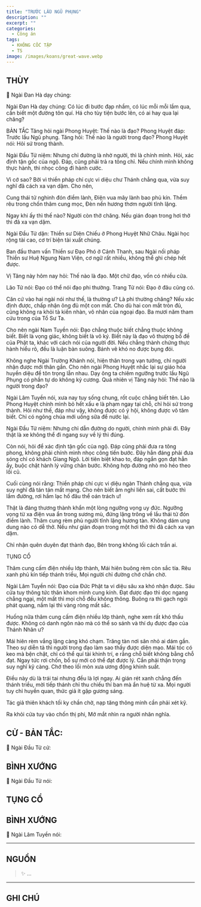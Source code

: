 ```yaml
---
title: "TRƯỚC LẦU NGŨ PHỤNG"
description: ""
excerpt: ""
categories:
  - Công án
tags:
  - KHÔNG CỐC TẬP
  - TS 
image: /images/koans/great-wave.webp
---
```


## THÙY

📢 Ngài Đan Hà dạy chúng:

Ngài Đan Hà dạy chúng: Có lúc đi bước đạp nhầm, có lúc mỗi mỗi lầm qua, cần biết một đường tôn quí. Há cho tùy tiện bước lên, có ai hay qua lại chăng?

BẢN TẮC
Tăng hỏi ngài Phong Huyệt: Thế nào là đạo?
Phong Huyệt đáp: Trước lầu Ngũ phụng.
Tăng hỏi: Thế nào là người trong đạo?
Phong Huyệt nói: Hỏi sứ trong thành.

Ngài Đầu Tử niệm: Nhưng chỉ đường là nhờ người, thì là chính mình. Hỏi, xác định tận gốc của ngộ. Đáp, cũng phải trả ra tông chỉ. Nếu chính mình không thực hành, thì nhọc công đi hành cước.

Vì cớ sao? Bởi vì thiền pháp chí cực vi diệu chư Thánh chẳng qua, vừa suy nghĩ đã cách xa vạn dặm. Cho nên,

Cung thái tử nghinh đón điềm lành,
Điện vua mây lành bao phủ kín.
Thềm rêu trong chốn thâm cung mọc,
Đèn nến hương thơm người tĩnh lặng.

Ngay khi ấy thì thế nào? Người còn thở chăng. Nếu gián đoạn trong hơi thở thì đã xa vạn dặm.

Ngài Đầu Tử dặn: Thiền sư Diên Chiếu ở Phong Huyệt Nhữ Châu. Ngài học rộng tài cao, cơ trí biện tài xuất chúng.

Ban đầu tham vấn Thiền sư Đạo Phó ở Cảnh Thanh, sau Ngài nối pháp Thiền sư Huệ Ngung Nam Viện, cơ ngữ rất nhiều, không thể ghi chép hết được.

Vị Tăng này hôm nay hỏi: Thế nào là đạo. Một chữ đạo, vốn có nhiều cửa.

Lão Tử nói: Đạo có thể nói đạo phi thường. Trang Tử nói: Đạo ở đâu cũng có.

Căn cứ vào hai ngài nói như thế, là thường ư? Là phi thường chăng? Nếu xác định được, chấp nhận ông đủ một con mắt. Cho dù hai con mắt tròn đủ, cũng không ra khỏi tà kiến nhàn, vô nhân của ngoại đạo. Ba mươi năm tham cứu trong của Tổ Sư Ta.

Cho nên ngài Nam Tuyền nói: Đạo chẳng thuộc biết chẳng thuộc không biết. Biết là vọng giác, không biết là vô ký. Biết này là đạo vô thượng bổ đề của Phật ta, khác với cách nói của người đời. Nếu chẳng thành chứng thực hành hiểu rõ, đều là luận bàn suông. Bánh vẽ khó no được bụng đói.

Không nghe Ngài Trường Khánh nói, hiện thân trong vạn tướng, chỉ người nhận được mới thân gần. Cho nên ngài Phong Huyệt nhắc lại sự giáo hóa huyền diệu để tôn trọng lẫn nhau. Dạy ông ta chiêm ngưỡng trước lầu Ngũ Phụng có phần tự do không kỷ cương. Quả nhiên vị Tăng này hỏi: Thế nào là người trong đạo?

Ngài Lâm Tuyền nói, xưa nay tuy sống chung, rốt cuộc chẳng biết tên. Lão Phong Huyệt chính mình bỏ hết xấu e là phạm ngay tại chỗ, chỉ hỏi sứ trong thành. Hỏi như thế, đáp như vậy, không được có ý hội, không được vô tâm biết. Chỉ có ngông chúa mới uống sữa để nước lại.

Ngài Đầu Tử niệm: Nhưng chỉ dẫn đường do người, chính mình phải đi. Đây thật là xe không thể đi ngang suy về lý thì đúng.

Còn nói, hỏi để xác định tận gốc của ngộ. Đáp cũng phải đưa ra tông phong, không phải chính mình nhọc công tiến bước. Đây hẳn đáng phải đưa sóng chỉ có khách Giang Ngô. Lời tiên biệt khao to, đáp ngắn gọn đạt hẳn ấy, buộc chặt hành lý vững chân bước. Không hợp đường nhò mò héo theo lối cũ.

Cuối cùng nói rằng: Thiền pháp chí cực vi diệu ngàn Thánh chẳng qua, vừa suy nghĩ đã tán tán mất mạng. Cho nên biết âm nghi liền sai, cất bước thì lầm đường, rơi hầm lạc hố đâu thể oán trách ư!

Thật là đáng thương thành khẩn một lòng ngưỡng vọng uy đức. Ngưỡng vọng từ xa điện vua ẩn trong sương mù, đứng lặng trông về lầu thái tử đón điềm lành. Thâm cung rèm phủ người tĩnh lặng hương tàn. Không dám ung dung nào có dễ thở. Nếu như gián đoạn trong một hơi thở thì đã cách xa vạn dặm.

Chỉ nhận quên duyên đạt thành đạo,
Bên trong không lối cách trần ai.

TỤNG CỔ

Thâm cung cấm điện nhiều lớp thành,
Mái hiên buông rèm còn sắc tía.
Rêu xanh phủ kín tiếp thánh triều,
Mọi người chỉ đường chớ chần chờ.

Ngài Lâm Tuyền nói: Đạo của Đức Phật ta vi diệu sâu xa khó nhận được. Sáu cửa tuy thông tức thân khom mình cung kính. Đạt được đạo thì dọc ngang chẳng ngại, một mất thì mọi chỗ đều không thông. Buông ra thì gạch ngói phát quang, nắm lại thì vàng ròng mất sắc.

Huống nữa thâm cung cấm điện nhiều lớp thành, nghe xem rất khó thấu được. Không có danh ngôn nào mà có thể so sánh và thí dụ được đạo của Thánh Nhân ư?

Mái hiên rèm vắng lặng càng khó chạm. Trăng tàn nơi sân nhỏ ai dám gần. Theo sự diễn tả thì người trong đạo làm sao thấy được diện mạo. Mái tóc có keo mà bện chặt, chỉ có thể quí tài khinh trí, e rằng chỗ biết không bằng chỗ đạt. Ngay tức rơi chốn, bổ sự mới có thể đạt được lý. Cần phải thận trọng suy nghĩ kỹ càng. Chớ theo lối mòn xưa ương động khinh suất.

Điều này dù là trái tai nhưng đều là lợi ngay. Ai gián rét xanh chẳng đến thánh triều, mời tiếp thánh chỉ thu chiếu thí ban mà ẩn huệ từ xa. Mọi người tuy chỉ huyền quan, thức giả ít gặp gương sáng.

Tác giả thiên khách tối ky chần chờ, nạp tăng thông minh cần phải xét kỹ.

Ra khỏi cửa tuy vào chốn thị phi,
Mở mắt nhìn ra người nhân nghĩa.

## CỬ - BẢN TẮC:

📢 Ngài Đầu Tử cử:

> 

## BÌNH XƯỚNG

📢 Ngài Đầu Tử nói:


## TỤNG CỔ

> 

## BÌNH XƯỚNG

📢 Ngài Lâm Tuyền nói:



<hr class="blog-rule" />

## NGUỒN

> ✨ ...

<hr class="blog-rule" />

## GHI CHÚ

[^1]: ⭐️ <a href="/masters/" target="_blank">🔗 TS </a>


